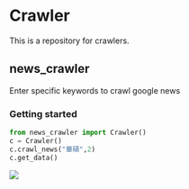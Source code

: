 # Crawler
This is a repository for crawlers.

## news_crawler
Enter specific keywords to crawl google news

### Getting started

```python
from news_crawler import Crawler() 
c = Crawler()
c.crawl_news("華碩",2)
c.get_data()
```

![](<https://github.com/vbjc5275/Crawler/blob/master/image/news-crawler.jpg>)



